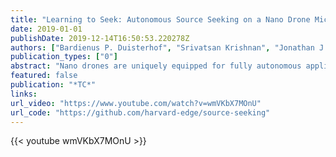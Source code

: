 ```yaml
---
title: "Learning to Seek: Autonomous Source Seeking on a Nano Drone Microcontroller with Deep Reinforcement Learning"
date: 2019-01-01
publishDate: 2019-12-14T16:50:53.220278Z
authors: ["Bardienus P. Duisterhof", "Srivatsan Krishnan", "Jonathan J. Cruz", "Colby R. Banbury", "William Fu", "Aleksandra Faust", "Guido C. H. E. de Croon", "Vijay Janapa Reddi"]
publication_types: ["0"]
abstract: "Nano drones are uniquely equipped for fully autonomous applications due to their agility, low cost, and small size. However, their constrained form factor limits flight time, sensor payload, and compute capability, which poses a significant limitation on the use of source-seeking nano drones in GPS-denied and highly cluttered environments. The primary goal of our work is to demonstrate the effectiveness of deep reinforcement learning in fully autonomous navigation on highly constrained, general-purpose hardware and present a methodology for future applications. To this end, we present a deep reinforcement learning-based light seeking policy that executes, in conjunction with the flight control stack, on a commercially available off-the-shelf ultra-low-power microcontroller (MCU). We describe our methodology for training and executing deep reinforcement learning policies for deployment on constrained, general-purpose MCUs. By carefully designing the network input, we feed features relevant to the agent in finding the source, while reducing computational cost and enabling inference up to 100 Hz. We verify our approach with simulation and in-field testing on a Bitcraze CrazyFlie, achieving 94% success rate in a highly cluttered and randomized test environment. The policy demonstrates efficient light seeking by reaching the goal in simulation in 65 % fewer steps and with 60% shorter paths, compared to a baseline `roomba' algorithm. "
featured: false
publication: "*TC*"
links:
url_video: "https://www.youtube.com/watch?v=wmVKbX7MOnU"
url_code: "https://github.com/harvard-edge/source-seeking"
---
```

{{< youtube wmVKbX7MOnU >}}

